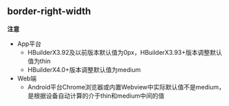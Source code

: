 ## border-right-width


<!-- CSSJSON.border-right-width.description -->

<!-- CSSJSON.border-right-width.syntax -->

<!-- CSSJSON.border-right-width.values -->

<!-- CSSJSON.border-right-width.defaultValue -->

**注意**  
- App平台  
	+ HBuilderX3.92及以前版本默认值为0px，HBuilderX3.93+版本调整默认值为thin  
	+ HBuilderX4.0+版本调整默认值为medium  
- Web端  
	+ Android平台Chrome浏览器或内置Webview中实际默认值不是medium，是根据设备自动计算的介于thin和medium中间的值  

<!-- CSSJSON.border-right-width.unixTags -->

<!-- CSSJSON.border-right-width.compatibility -->

<!-- CSSJSON.border-right-width.reference -->
